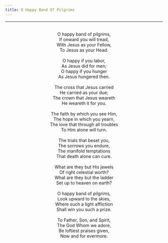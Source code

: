 ```yaml
---
title: O Happy Band Of Pilgrims
---
```


---
<center>
<br/>
O happy band of pilgrims,<br/>
If onward you will tread,<br/>
With Jesus as your Fellow,<br/>
To Jesus as your Head.<br/>
<br/>
O happy if you labor,<br/>
As Jesus did for men;<br/>
O happy if you hunger<br/>
As Jesus hungered then.<br/>
<br/>
The cross that Jesus carried<br/>
He carried as your due;<br/>
The crown that Jesus weareth<br/>
He weareth it for you.<br/>
<br/>
The faith by which you see Him,<br/>
The hope in which you yearn,<br/>
The love that through all troubles<br/>
To Him alone will turn.<br/>
<br/>
The trials that beset you,<br/>
The sorrows you endure,<br/>
The manifold temptations<br/>
That death alone can cure.<br/>
<br/>
What are they but His jewels<br/>
Of right celestial worth?<br/>
What are they but the ladder<br/>
Set up to heaven on earth?<br/>
<br/>
O happy band of pilgrims,<br/>
Look upward to the skies,<br/>
Where such a light affliction<br/>
Shall win you such a prize.<br/>
<br/>
To Father, Son, and Spirit,<br/>
The God Whom we adore,<br/>
Be loftiest praises given,<br/>
Now and for evermore.<br/>

</center>